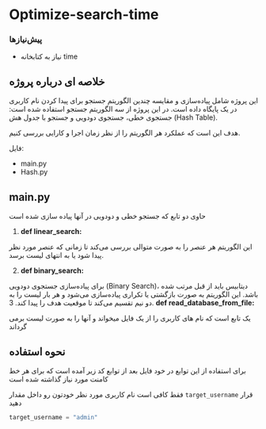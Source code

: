 # Optimize-search-time 
### پیش‌نیازها
- نیاز به کتابخانه time

## خلاصه ای درباره پروژه
این پروژه شامل پیاده‌سازی و مقایسه چندین الگوریتم جستجو برای پیدا کردن نام کاربری در یک پایگاه داده است. در این پروژه از سه الگوریتم جستجو استفاده شده است: جستجوی خطی، جستجوی دودویی و جستجو با جدول هش (Hash Table). 

هدف این است که عملکرد هر الگوریتم را از نظر زمان اجرا و کارایی بررسی کنیم.

 فایل:
 - main.py
 - Hash.py

## main.py
حاوی دو تابع که جستجو خطی و دودویی در آنها پیاده سازی شده است 
1. **def linear_search:**

این الگوریتم هر عنصر را به صورت متوالی بررسی می‌کند تا زمانی که عنصر مورد نظر پیدا شود یا به انتهای لیست برسد.

2. **def binary_search:**

برای پیاده‌سازی جستجوی دودویی (Binary Search)، دیتابیس باید از قبل مرتب شده باشد. این الگوریتم به صورت بازگشتی یا تکراری پیاده‌سازی می‌شود و هر بار لیست را به دو نیم تقسیم می‌کند تا موقعیت هدف را پیدا کند. 
3. **def read_database_from_file:**

یک تابع است که نام های کاربری را از یک فایل میخواند و آنها را به صورت لیست برمی گرداند


## نحوه استفاده
برای استفاده از این توابع در خود فایل بعد از توابع کد زیر آمده است که برای هر خط کامنت مورد نیاز گذاشته شده است

فقط کافی است نام کاربری مورد نظر خودتون رو داخل مقدار `target_username` قرار دهید
```python
target_username = "admin"
```



